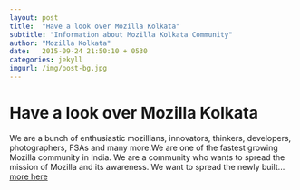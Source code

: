 ```yaml
---
layout: post
title:  "Have a look over Mozilla Kolkata"
subtitle: "Information about Mozilla Kolkata Community"
author: "Mozilla Kolkata"
date:   2015-09-24 21:50:10 + 0530
categories: jekyll
imgurl: /img/post-bg.jpg
---
```


# Have a look over Mozilla Kolkata

We are a bunch of enthusiastic mozillians, innovators, thinkers, developers, photographers, FSAs and many more.We are one of the fastest growing Mozilla community in India. We are a community who wants to spread the mission of Mozilla and its awareness. We want to spread the newly built... [more here](https://wiki.mozilla.org/India/Kolkata)

